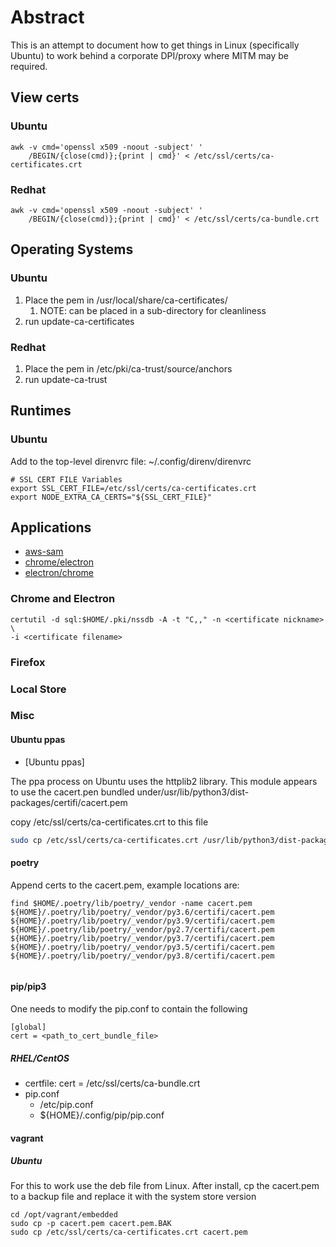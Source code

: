 # Abstract

This is an attempt to document how to get things in Linux (specifically Ubuntu)
to work behind a corporate DPI/proxy where MITM may be required.

## View certs

### Ubuntu
```
awk -v cmd='openssl x509 -noout -subject' '
    /BEGIN/{close(cmd)};{print | cmd}' < /etc/ssl/certs/ca-certificates.crt
```
### Redhat
```
awk -v cmd='openssl x509 -noout -subject' '
    /BEGIN/{close(cmd)};{print | cmd}' < /etc/ssl/certs/ca-bundle.crt
```
## Operating Systems

### Ubuntu
1. Place the pem in /usr/local/share/ca-certificates/
   1. NOTE: can be placed in a sub-directory for cleanliness 
2. run update-ca-certificates
### Redhat
1. Place the pem in /etc/pki/ca-trust/source/anchors
2. run update-ca-trust


## Runtimes

### Ubuntu
Add to the top-level direnvrc file: ~/.config/direnv/direnvrc
```
# SSL CERT FILE Variables
export SSL_CERT_FILE=/etc/ssl/certs/ca-certificates.crt
export NODE_EXTRA_CA_CERTS="${SSL_CERT_FILE}"
```


## Applications

- [aws-sam](applications/aws-sam.md)
- [chrome/electron](applications/chrome-electron.md)
- [electron/chrome](applications/chrome-electron.md)


### Chrome and Electron

```
certutil -d sql:$HOME/.pki/nssdb -A -t "C,," -n <certificate nickname> \
-i <certificate filename>
```

### Firefox

### Local Store

### Misc

#### Ubuntu ppas
- [Ubuntu ppas]

The ppa process on Ubuntu uses the httplib2 library. This module appears to use
the cacert.pen bundled under/usr/lib/python3/dist-packages/certifi/cacert.pem

copy /etc/ssl/certs/ca-certificates.crt to this file
```bash
sudo cp /etc/ssl/certs/ca-certificates.crt /usr/lib/python3/dist-packages/certifi/cacert.pem
```
#### poetry

Append certs to the cacert.pem, example locations are:
```
find $HOME/.poetry/lib/poetry/_vendor -name cacert.pem
${HOME}/.poetry/lib/poetry/_vendor/py3.6/certifi/cacert.pem
${HOME}/.poetry/lib/poetry/_vendor/py3.9/certifi/cacert.pem
${HOME}/.poetry/lib/poetry/_vendor/py2.7/certifi/cacert.pem
${HOME}/.poetry/lib/poetry/_vendor/py3.7/certifi/cacert.pem
${HOME}/.poetry/lib/poetry/_vendor/py3.5/certifi/cacert.pem
${HOME}/.poetry/lib/poetry/_vendor/py3.8/certifi/cacert.pem


```

#### pip/pip3

One needs to modify the pip.conf to contain the following

```
[global]
cert = <path_to_cert_bundle_file>
```
##### RHEL/CentOS

- certfile: cert = /etc/ssl/certs/ca-bundle.crt
- pip.conf
  - /etc/pip.conf
  - ${HOME}/.config/pip/pip.conf

#### vagrant

##### Ubuntu 

For this to work use the deb file from Linux. After install, cp the 
cacert.pem to a backup file and replace it with the system store version

```
cd /opt/vagrant/embedded
sudo cp -p cacert.pem cacert.pem.BAK
sudo cp /etc/ssl/certs/ca-certificates.crt cacert.pem
```
